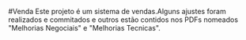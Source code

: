 #Venda
Este projeto é um sistema de vendas.Alguns ajustes foram realizados e 
commitados e outros estão contidos nos PDFs nomeados "Melhorias Negociais" 
e "Melhorias Tecnicas".
